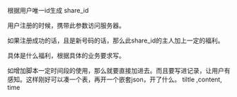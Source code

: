 根据用户唯一id生成 share_id

用户注册的时候，携带此参数访问服务器。

如果注册成功的话，且是新号码的话，那么此share_id的主人加上一定的福利。

具体是什么福利，根据具体的业务要求写。

如增加脚本一定时间段的使用，那么就要直接加进去。而且要写进记录，让用户有感知。这样刚好可以凑一个表，再开一个嵌套json，开了什么。 tiltle ,content, time

